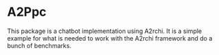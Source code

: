 # A2Ppc
This package is a chatbot implementation using A2rchi. It is a simple example for what is needed to work with the A2rchi framework and do a bunch of benchmarks.
